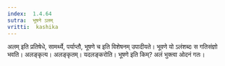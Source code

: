 ```yaml
---
index:  1.4.64
sutra:  भूषने ऽलम्
vritti:  kashika 
---
```


अलम् इति प्रतिषेधे, सामर्थ्ये, पर्याप्तौ, भूषणे च इति विशेषनम् उपादीयते। भूवणे यो ऽलंशब्दः स गतिसंज्ञो भवति। अलङ्कृत्य। अलङ्कृतम्। यदलङ्करोति। भूषणे इति किम्? अलं भुक्त्वा ओदनं गतः।

